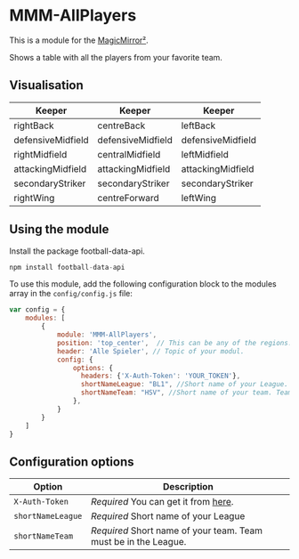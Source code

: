 # MMM-AllPlayers

This is a module for the [MagicMirror²](https://github.com/MichMich/MagicMirror/).

Shows a table with all the players from your favorite team.

## Visualisation

| Keeper            | Keeper            | Keeper  
|----               |----               |----
| rightBack         | centreBack        | leftBack
| defensiveMidfield | defensiveMidfield | defensiveMidfield
| rightMidfield     | centralMidfield   | leftMidfield
| attackingMidfield | attackingMidfield | attackingMidfield
| secondaryStriker  | secondaryStriker  | secondaryStriker
| rightWing         | centreForward     | leftWing


## Using the module
Install the package football-data-api.
```js
npm install football-data-api
```

To use this module, add the following configuration block to the modules array in the `config/config.js` file:
```js
var config = {
    modules: [
        {
	        module: 'MMM-AllPlayers',
	        position: 'top_center',  // This can be any of the regions. Best results in left or right regions.
	        header: 'Alle Spieler', // Topic of your modul.
		    config: {
	            options: {
		          headers: {'X-Auth-Token': 'YOUR_TOKEN'},
		          shortNameLeague: "BL1", //Short name of your League.
		          shortNameTeam: "HSV", //Short name of your team. Team must be in the League.
		        },
		    }
		}
    ]
}
```

## Configuration options

| Option                    | Description
|-------------------------- |-----------
| `X-Auth-Token`    		| *Required* You can get it from [here](http://football-data.org/index).
| `shortNameLeague`        	| *Required* Short name of your League
| `shortNameTeam`        	| *Required* Short name of your team. Team must be in the League.






